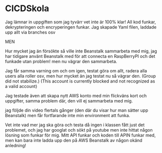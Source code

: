 # CICDSkola

Jag lämnar in uppgiften som jag tyvärr vet inte är 100% klar!
All kod funkar, dekrypteringen och encryperingen funkar.
Jag skapade Yaml filen, laddade upp allt via branches osv

MEN 

Hur mycket jag än försökte så ville inte Beanstalk sammarbeta med mig, jag har tidigare använt Beanstalk med för att connecta en RaspBerryPI och det funkade utan problem!
men nu vägrar den sammarbeta.

Jag får samma varning om och om igen, testat göra om allt, radera alla users alla roller osv, men hur mycket än jag testat nu så vägrar den.
(Group did not stabilize.) (This account is currently blocked and not recognized as a valid account)

Jag testade även att skapa nytt AWS konto med min flickväns kort och uppgifter, samma problem där, den vill ej sammarbeta med mig.

jag följde din video flertals gånger (den där du visar hur man sätter upp Beanstalk) men får fortfarande inte min environment att funka.

Vet inte vad mer jag ska göra och testa då ingen i klassen fått just det problemet, och jag har googlat och sökt på youtube men inte hittat någon lösning som funkar för mig.
Mitt API funkar och koden till APIN funkar med, men kan bara inte ladda upp den på AWS Beanstalk av någon okänd anledning!
